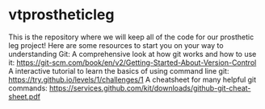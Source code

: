 # vtprostheticleg
This is the repository where we will keep all of the code for our prosthetic leg project!
Here are some resources to start you on your way to understanding Git:
A comprehensive look at how git works and how to use it:
	https://git-scm.com/book/en/v2/Getting-Started-About-Version-Control
A interactive tutorial to learn the basics of using command line git:
	https://try.github.io/levels/1/challenges/1
A cheatsheet for many helpful git commands:
	https://services.github.com/kit/downloads/github-git-cheat-sheet.pdf
